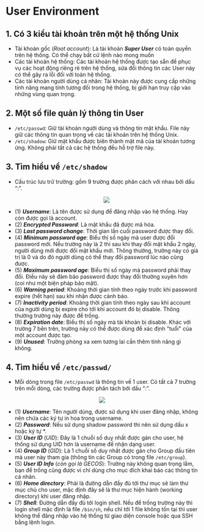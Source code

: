 # User Environment

## 1. Có 3 kiểu tài khoản trên một hệ thống Unix
- Tài khoản gốc (*Root account*): Là tài khoản ***Super User*** có toàn quyền trên hệ thống. Có thể chạy bất cứ lệnh nào mong muốn
- Các tài khoản hệ thống: Các tài khoản hệ thống được tạo sẵn để phục vụ các hoạt động riêng rẽ trên hệ thống, sửa đổi thông tin các User này có thể gây ra lỗi đối với toàn hệ thống.
- Các tài khoản người dùng cá nhân: Tài khoản này được cung cấp những tính năng mang tính tương đối trong hệ thống, bị giới hạn truy cập vào những vùng quan trọng.

## 2. Một số file quản lý thông tin User
- `/etc/passwd`: Giữ tài khoản người dùng và thông tin mật khẩu. File này giữ các thông tin quan trọng về các tài khoản trên hệ thống Unix.
- `/etc/shadow`: Giữ mật khẩu được biên thành mật mã của tài khoản tương ứng. Không phải tất cả các hệ thống đều hỗ trợ file này.

## 3. Tìm hiểu về `/etc/shadow`
- Cấu trúc lưu trữ trường: gồm 9 trường được phân cách với nhau bởi dấu “:”.
   <p align=center>
    <img src=https://image.prntscr.com/image/94nEJMTqT2CYg7DBS0CoEQ.png></p>
- (1) ***Username***: Là tên được sử dụng để đăng nhập vào hệ thống. Hay còn được gọi là account.
- (2) ***Encrypted Password***: Là mật khẩu đã được mã hóa.
- (3) ***Last password change***: Thời gian lần cuối password được thay đổi.
- (4) ***Minimum password age***: Biểu thị số ngày mà user được đổi password mới. Nếu trường này là 2 thì sau khi thay đổi mật khẩu 2 ngày, người dùng mới được đổi mật khẩu mới. Thông thường, trường này có giá trị là 0 và do đó người dùng có thể thay đổi password lúc nào cũng được.
- (5) ***Maximum password age***: Biểu thị số ngày mà password phải thay đổi. Điều này sẽ đảm bảo password được thay đổi thường xuyên hơn (coi như một biện pháp bảo mật).
- (6) ***Warning period***: Khoảng thời gian tính theo ngày trước khi password expire (hết hạn) sau khi nhận được cảnh báo.
- (7) ***Inactivity period***: Khoảng thời gian tính theo ngày sau khi account của người dùng bị expire cho tới khi account đó bị disable. Thông thường trường này được để trống.
- (8) ***Expiration date***: Biểu thị số ngày mà tài khoản bị disable. Khác với trường 7 bên trên, trường này có thể được dùng để xác định "tuổi" của một account được tạo.
- (9) ***Unused***: Trường phòng xa xem tương lai cần thêm tính năng gì không.

## 4. Tìm hiểu về `/etc/passwd/`
- Mỗi dòng trong file `/etc/passwd` là thông tin về 1 user. Có tất cả 7 trường trên mỗi dòng, các trường được phân tách bởi dấu “:”.

<p align=center><img src=https://image.prntscr.com/image/WHR_46MNRuKtM6uN5u4EAQ.png></p>

- (1) ***Username***: Tên người dùng, được sử dụng khi user đăng nhập, không nên chứa các ký tự in hoa trong username.
- (2) ***Password***: Nếu sử dụng shadow password thì nên sử dụng dấu x hoặc ký tự *.
- (3) ***User ID*** (*UID*): Đây là 1 chuỗi số duy nhất được gán cho user, hệ thống sử dụng UID hơn là username để nhận dạng user.
- (4)  ***Group ID*** (*GID*): Là 1 chuỗi số duy nhất được gán cho Group đầu tiên mà user này tham gia (thông tin các Group có trong file `/etc/group`).
- (5) ***User ID Info*** (*còn gọi là GECOS*): Trường này không quan trọng lắm, bạn để trống cũng được vì chỉ dùng cho mục đích khai báo các thông tin cá nhân.
- (6) ***Home directory***: Phải là đường dẫn đầy đủ tới thư mục sẽ làm thư mục chủ cho user, mặc định đây sẽ là thư mục hiện hành (working directory) khi user đăng nhập.
- (7) ***Shell***: Đường dẫn đầy đủ tới login shell. Nếu để trống trường này thì login shell mặc định là file `/bin/sh`, nếu chỉ tới 1 file không tồn tại thì user không thể đăng nhập vào hệ thống từ giao diện console hoặc qua SSH bằng lệnh login.

